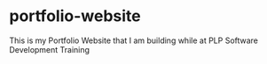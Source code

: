 # portfolio-website
This is my Portfolio Website that I am building while at PLP Software Development Training
